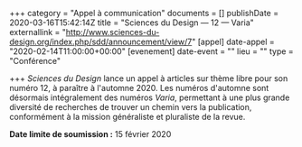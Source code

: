+++
category = "Appel à communication"
documents = []
publishDate = 2020-03-16T15:42:14Z
title = "Sciences du Design — 12 — Varia"
externallink = "http://www.sciences-du-design.org/index.php/sdd/announcement/view/7"
[appel]
date-appel = "2020-02-14T11:00:00+00:00"
[evenement]
date-event = ""
lieu = ""
type = "Conférence"

+++
_Sciences du Design_ lance un appel à articles sur thème libre pour son numéro 12, à paraître à l'automne 2020. Les numéros d'automne sont désormais intégralement des numéros _Varia_, permettant à une plus grande diversité de recherches de trouver un chemin vers la publication, conformément à la mission généraliste et pluraliste de la revue.

**Date limite de soumission :** 15 février 2020  
   
